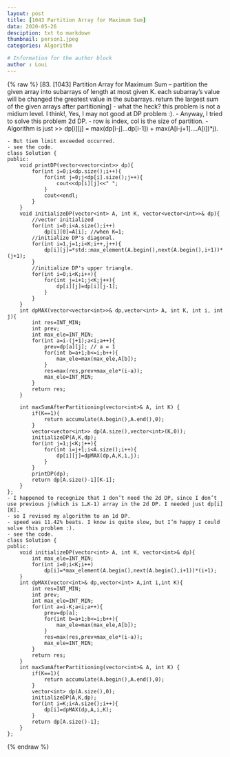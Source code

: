 ```yaml
---
layout: post
title: [1043 Partition Array for Maximum Sum]
data: 2020-05-26
desciption: txt to markdown
thumbnail: person1.jpeg
categories: Algorithm

# Information for the author block
author : Loui
---
```


{% raw %}
	﻿[83. [1043] Partition Array for Maximum Sum – partition the given array into subarrays of length  at most given K. each subarray’s value will be changed the greatest value in the subarrays. return the largest sum of the given arrays after partitioning]
	- what the heck? this problem is not a midium level. I think!, Yes, I may not good at DP problem :).
	- Anyway, I tried to solve this problem 2d DP.
	- row is index, col is the size of partition.
	- Algorithm is just >> dp[i][j] = max(dp[i-j]…dp[i-1]) + max(A[i-j+1]….A[i])*j).
	 
	- But tiem limit exceeded occurred.
	- see the code.
	class Solution {
	public:
	    void printDP(vector<vector<int>> dp){
	        for(int i=0;i<dp.size();i++){
	            for(int j=0;j<dp[i].size();j++){
	                cout<<dp[i][j]<<" ";
	            }
	            cout<<endl;
	        }
	    }
	    void initializeDP(vector<int> A, int K, vector<vector<int>>& dp){
	        //vector initialized
	        for(int i=0;i<A.size();i++)
	            dp[i][0]=A[i]; //when K=1;
	        //initialize DP's diagonal.
	        for(int i=1,j=1;i<K;i++,j++){
	            dp[i][j]=*std::max_element(A.begin(),next(A.begin(),i+1))*(j+1);
	        }
	        //initialize DP's upper triangle.
	        for(int i=0;i<K;i++){
	            for(int j=i+1;j<K;j++){
	                dp[i][j]=dp[i][j-1];
	            }
	        }
	    }
	    int dpMAX(vector<vector<int>>& dp,vector<int> A, int K, int i, int j){
	        int res=INT_MIN;
	        int prev;
	        int max_ele=INT_MIN;
	        for(int a=i-(j+1);a<i;a++){
	            prev=dp[a][j]; // a = 1
	            for(int b=a+1;b<=i;b++){
	                max_ele=max(max_ele,A[b]);
	            }
	            res=max(res,prev+max_ele*(i-a));
	            max_ele=INT_MIN;
	        }
	        return res;
	    }
	    
	    int maxSumAfterPartitioning(vector<int>& A, int K) {
	        if(K==1){
	            return accumulate(A.begin(),A.end(),0);
	        }
	        vector<vector<int>> dp(A.size(),vector<int>(K,0));
	        initializeDP(A,K,dp);
	        for(int j=1;j<K;j++){
	            for(int i=j+1;i<A.size();i++){
	                dp[i][j]=dpMAX(dp,A,K,i,j);
	            }
	        }
	        printDP(dp);
	        return dp[A.size()-1][K-1];
	    }
	};
	- I happened to recognize that I don’t need the 2d DP, since I don’t use previous j(which is 1…K-1) array in the 2d DP. I needed just dp[i][K].
	- so I revised my algorithm to an 1d DP.
	- speed was 11.42% beats. I know is quite slow, but I’m happy I could solve this problem :).
	- see the code.
	class Solution {
	public:
	    void initializeDP(vector<int> A, int K, vector<int>& dp){
	        int max_ele=INT_MIN;
	        for(int i=0;i<K;i++)
	            dp[i]=*max_element(A.begin(),next(A.begin(),i+1))*(i+1);
	    }
	    int dpMAX(vector<int>& dp,vector<int> A,int i,int K){
	        int res=INT_MIN;
	        int prev;
	        int max_ele=INT_MIN;
	        for(int a=i-K;a<i;a++){
	            prev=dp[a];
	            for(int b=a+1;b<=i;b++){
	                max_ele=max(max_ele,A[b]);
	            }
	            res=max(res,prev+max_ele*(i-a));
	            max_ele=INT_MIN;
	        }
	        return res;
	    }         
	    int maxSumAfterPartitioning(vector<int>& A, int K) {
	        if(K==1){
	            return accumulate(A.begin(),A.end(),0);
	        }
	        vector<int> dp(A.size(),0);
	        initializeDP(A,K,dp);
	        for(int i=K;i<A.size();i++){
	            dp[i]=dpMAX(dp,A,i,K);
	        }
	        return dp[A.size()-1];
	    }
	};
	
{% endraw %}
